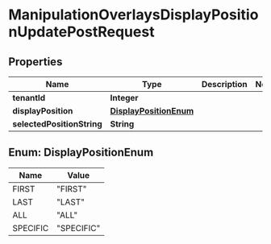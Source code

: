 

# ManipulationOverlaysDisplayPositionUpdatePostRequest


## Properties

| Name | Type | Description | Notes |
|------------ | ------------- | ------------- | -------------|
|**tenantId** | **Integer** |  |  |
|**displayPosition** | [**DisplayPositionEnum**](#DisplayPositionEnum) |  |  |
|**selectedPositionString** | **String** |  |  |



## Enum: DisplayPositionEnum

| Name | Value |
|---- | -----|
| FIRST | &quot;FIRST&quot; |
| LAST | &quot;LAST&quot; |
| ALL | &quot;ALL&quot; |
| SPECIFIC | &quot;SPECIFIC&quot; |



